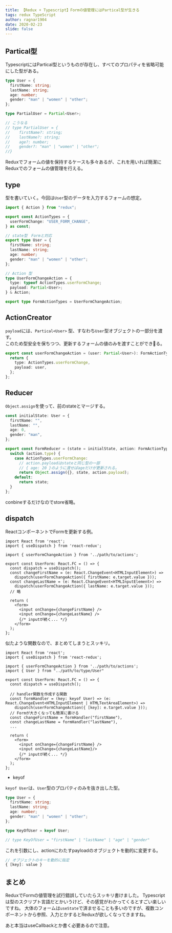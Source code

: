 ```yaml
---
title: 【Redux + Typescript】Formの値管理にはPartical型が生きる
tags: redux TypeScript
author: ragnar1904
date: 2020-02-23
slide: false
---
```

## Partical型

TypescriptにはPartical型というものが存在し、すべてのプロパティを省略可能にした型がある。

```ts
type User = {
  firstName: string;
  lastName: string;
  age: number;
  gender: "man" | "women" | "other";
};

type PartialUser = Partial<User>;

// こうなる
// type PartialUser = {
//    firstName?: string;
//    lastName?: string;
//    age?: number;
//    gender?: "man" | "women" | "other";
//}
```

Reduxでフォームの値を保持するケースも多々あるが、これを用いれば簡潔にReduxでのフォームの値管理を行える。


## type

型を書いていく。今回は`User`型のデータを入力するフォームの想定。

```ts
import { Action } from "redux";

export const ActionTypes = {
  userFormChange: "USER_FORM_CHANGE",
} as const;

// state型　Formと対応
export type User = {
  firstName: string;
  lastName: string;
  age: number;
  gender: "man" | "women" | "other";
};

// Action 型
type UserFormChangeAction = {
  type: typeof ActionTypes.userFormChange;
  payload: Partial<User>;
} & Action;

export type FormActionTypes = UserFormChangeAction;
```


## ActionCreator
`payload`には、`Partical<User>` 型、すなわち`User`型オブジェクトの一部分を渡す。  
このため型安全を保ちつつ、更新するフォームの値のみを渡すことができる。

```ts
export const userFormChangeAction = (user: Partial<User>): FormActionTypes => {
  return {
    type: ActionTypes.userFormChange,
    payload: user,
  };
};
```

## Reducer
`Object.assign`を使って、前のstateとマージする。

```ts
const initialState: User = {
  firstName: "",
  lastName: "",
  age: 0,
  gender: "man",
};

export const FormReducer = (state = initialState, action: FormActionTypes):User => {
  switch (action.type) {
    case ActionTypes.userFormChange:
      // action.payloadはstateと同じ型の一部
      // { age: 20 }のように渡せばageだけが更新される。
      return Object.assign({}, state, action.payload);
    default:
      return state;
  }
};
```

conbineするだけなのでstore省略。


## dispatch

ReactコンポーネントでFormを更新する例。

```tsx:コンポーネント
import React from 'react';
import { useDispatch } from 'react-redux';

import { userFormChangeAction } from '../path/to/actions';

export const UserForm: React.FC = () => {
  const dispatch = useDispatch();
  const changeFirstName = (e: React.ChangeEvent<HTMLInputElement>) =>
    dispatch(userFormChangeAction({ firstName: e.target.value }));
  const changeLastName = (e: React.ChangeEvent<HTMLInputElement>) =>
    dispatch(userFormChangeAction({ lastName: e.target.value }));
  // 略

  return (
    <form>
      <input onChange={changeFirstName} />
      <input onChange={changeLastName} />
      {/* inputが続く... */}
    </form>
  );
};
```

似たような関数なので、まとめてしまうとスッキリ。

```tsx
import React from 'react';
import { useDispatch } from 'react-redux';

import { userFormChangeAction } from '../path/to/actions';
import { User } from "../path/to/type/User"

export const UserForm: React.FC = () => {
  const dispatch = useDispatch();

  // handler関数を作成する関数
  const formHandler = (key: keyof User) => (e: React.ChangeEvent<HTMLInputElement | HTMLTextAreaElement>) =>
    dispatch(userFormChangeAction({ [key]: e.target.value }));
  // Formが大きくなっても簡潔に書ける
  const changeFirstName = formHandler("firstName"),
  const changeLastName = formHandler("lastName"),
  ...

  return (
    <form>
      <input onChange={changeFirstName} />
      <input onChange={changeLastName}/>
      {/* inputが続く... */}
    </form>
  );
};
```

- keyof

`keyof User`は、`User`型のプロパティのみを抜き出した型。

```ts
type User = {
  firstName: string;
  lastName: string;
  age: number;
  gender: "man" | "women" | "other";
};

type KeyOfUser = keyof User;

// type KeyOfUser = "firstName" | "lastName" | "age" | "gender"
```

これを引数にし、actionにわたすpayloadのオブジェクトを動的に変更する。

```ts
// オブジェクトのキーを動的に指定
{ [key]: value }
```

## まとめ

ReduxでFormの値管理を試行錯誤していたらスッキリ書けました。
Typescriptは型のスクリプト言語だとかいうけど、その感覚がわかってくるとすごい楽しいですね。
大体のフォームは`useState`で済ませることも多いのですが、複数コンポーネントから参照、入力とかするとReduxが欲しくなってきますね。


あと本当はuseCallbackとか書く必要あるので注意。
